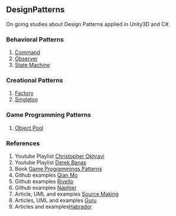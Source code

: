 ## DesignPatterns

On going studies about Design Patterns applied in Unity3D and C#.

### Behavioral Patterns
  1. [Command](https://github.com/ycarowr/DesignPatterns/tree/master/Assets/Behavioral/Command)
  2. [Observer](https://github.com/ycarowr/DesignPatterns/tree/master/Assets/Behavioral/Observer)
  3. [State Machine](https://github.com/ycarowr/DesignPatterns/tree/master/Assets/Behavioral/StateMachine)

### Creational Patterns
  1. [Factory](https://github.com/ycarowr/DesignPatterns/tree/master/Assets/Creational/Factory)
  2. [Singleton](https://github.com/ycarowr/DesignPatterns/tree/master/Assets/Creational/Singleton)

### Game Programming Patterns
  1. [Object Pool](https://github.com/ycarowr/DesignPatterns/tree/master/Assets/GameProgramming/ObjectPooler)

### References

1. Youtube Playlist [Christopher Okhravi](https://www.youtube.com/playlist?list=PLrhzvIcii6GNjpARdnO4ueTUAVR9eMBpc)
2. Youtube Playlist [Derek Banas](https://www.youtube.com/playlist?list=PLF206E906175C7E07)
3. Book [Game Programmings Patterns](https://gameprogrammingpatterns.com/contents.html)
4. Github examples [Qian Mo](https://github.com/QianMo/Unity-Design-Pattern)
5. Github examples [Rivello](https://github.com/srivello/UnityDesignPatterns)
6. Github examples [Naphier](https://github.com/Naphier/unity-design-patterns)
6. Article, UML and examples [Source Making](https://sourcemaking.com/design_patterns)
7. Articles, UML and examples [Guru](https://refactoring.guru/design-patterns)
8. Articles and examples[Habrador](https://www.habrador.com/tutorials/programming-patterns)
